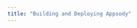 ```yaml
---
title: "Building and Deploying Appsody"
---
```


<!-- This will include documentation on (build, deploy) -->